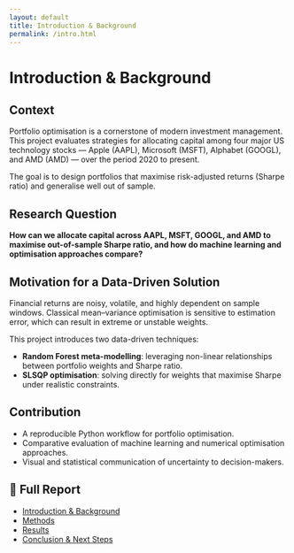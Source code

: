 ```yaml
---
layout: default
title: Introduction & Background
permalink: /intro.html
---
```


# Introduction & Background

## Context
Portfolio optimisation is a cornerstone of modern investment management. This project evaluates strategies for allocating capital among four major US technology stocks — Apple (AAPL), Microsoft (MSFT), Alphabet (GOOGL), and AMD (AMD) — over the period 2020 to present.  

The goal is to design portfolios that maximise risk-adjusted returns (Sharpe ratio) and generalise well out of sample.  

## Research Question
**How can we allocate capital across AAPL, MSFT, GOOGL, and AMD to maximise out-of-sample Sharpe ratio, and how do machine learning and optimisation approaches compare?**  

## Motivation for a Data-Driven Solution
Financial returns are noisy, volatile, and highly dependent on sample windows. Classical mean–variance optimisation is sensitive to estimation error, which can result in extreme or unstable weights.  

This project introduces two data-driven techniques:  
- **Random Forest meta-modelling**: leveraging non-linear relationships between portfolio weights and Sharpe ratio.  
- **SLSQP optimisation**: solving directly for weights that maximise Sharpe under realistic constraints.  

## Contribution
- A reproducible Python workflow for portfolio optimisation.  
- Comparative evaluation of machine learning and numerical optimisation approaches.  
- Visual and statistical communication of uncertainty to decision-makers.

## 📑 Full Report

- [Introduction & Background](/intro.md)  
- [Methods](/methods.md)  
- [Results](/results.md)  
- [Conclusion & Next Steps](/conclusion.md)
